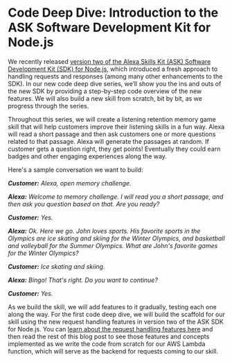 # Code Deep Dive: Introduction to the ASK Software Development Kit for Node.js

We recently released [version two of the Alexa Skills Kit (ASK) Software Development Kit (SDK) for Node.js](https://developer.amazon.com/blogs/alexa/post/decb3931-2c81-497d-85e4-8fbb5ffb1114/now-available-version-2-of-the-ask-software-development-kit-for-node-js), which introduced a fresh approach to handling requests and responses (among many other enhancements to the SDK). In our new code deep dive series, we’ll show you the ins and outs of the new SDK by providing a step-by-step code overview of the new features. We will also build a new skill from scratch, bit by bit, as we progress through the series.

Throughout this series, we will create a listening retention memory game skill that will help customers improve their listening skills in a fun way. Alexa will read a short passage and then ask customers one or more questions related to that passage. Alexa will generate the passages at random. If customer gets a question right, they get points! Eventually they could earn badges and other engaging experiences along the way.

Here's a sample conversation we want to build:

**_Customer:_** _Alexa, open memory challenge._

**_Alexa:_** _Welcome to memory challenge. I will read you a short passage, and then ask you question based on that. Are you ready?_

**_Customer:_** _Yes._

**_Alexa:_** _Ok. Here we go. John loves sports. His favorite sports in the Olympics are ice skating and skiing for the Winter Olympics, and basketball and volleyball for the Summer Olympics. What are John's favorite games for the Winter Olympics?_

**_Customer:_** _Ice skating and skiing._

**_Alexa:_** _Bingo! That's right. Do you want to continue?_

**_Customer:_** _Yes._

As we build the skill, we will add features to it gradually, testing each one along the way. For the first code deep dive, we will build the scaffold for our skill using the new request handling features in version two of the ASK SDK for Node.js. You can [learn about the request handling features here](https://developer.amazon.com/blogs/alexa/post/9ec7c7d2-a937-4676-b936-48dd2abd0f66/what-s-new-with-request-handling-in-the-alexa-skills-kit-sdk-for-node-js) and then read the rest of this blog post to see those features and concepts implemented as we write the code from scratch for our AWS Lambda function, which will serve as the backend for requests coming to our skill.
